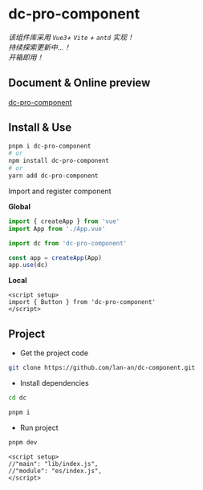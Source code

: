 <!--
 * @Date: 2023-10-17 15:20:53
 * @Auth: 463997479@qq.com
 * @LastEditors: 463997479@qq.com
 * @LastEditTime: 2023-10-19 14:24:58
 * @FilePath: \dc-component\README.md
-->

# dc-pro-component

_该组件库采用 `Vue3`+ `Vite` + `antd` 实现！_<br/>
_持续探索更新中...！_<br/>
_开箱即用！_

## Document & Online preview

[dc-pro-component](https://lan-an.github.io/dc-component/)

## Install & Use

```bash
pnpm i dc-pro-component
# or
npm install dc-pro-component
# or
yarn add dc-pro-component
```

Import and register component

**Global**

```ts
import { createApp } from 'vue'
import App from './App.vue'

import dc from 'dc-pro-component'

const app = createApp(App)
app.use(dc)
```

**Local**

```vue
<script setup>
import { Button } from 'dc-pro-component'
</script>
```

## Project

- Get the project code

```sh
git clone https://github.com/lan-an/dc-component.git
```

- Install dependencies

```sh
cd dc

pnpm i
```

- Run project

```sh
pnpm dev
```

<div>

```vue
<script setup>
//"main": "lib/index.js",
//"module": "es/index.js",
</script>
```

</div>
